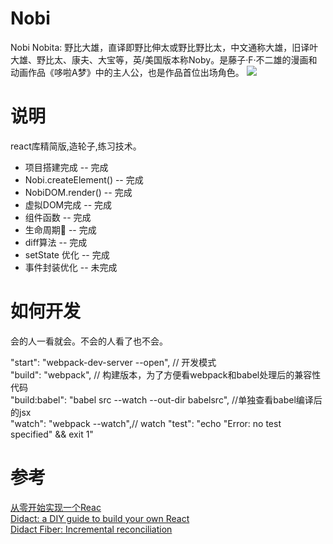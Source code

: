 # Nobi       
Nobi Nobita: 野比大雄，直译即野比伸太或野比野比太，中文通称大雄，旧译叶大雄、野比太、康夫、大宝等，英/美国版本称Noby。是藤子·F·不二雄的漫画和动画作品《哆啦A梦》中的主人公，也是作品首位出场角色。
![](http://images.hfuusec.cn/18-12-8/33933070.jpg)
# 说明
react库精简版,造轮子,练习技术。
* 项目搭建完成 -- 完成
* Nobi.createElement() -- 完成
* NobiDOM.render() -- 完成
* 虚拟DOM完成 -- 完成
* 组件函数 -- 完成
* 生命周期 -- 完成
* diff算法 -- 完成
* setState 优化 -- 完成
* 事件封装优化  -- 未完成
# 如何开发
会的人一看就会。不会的人看了也不会。      

"start": "webpack-dev-server --open", // 开发模式        
"build": "webpack", // 构建版本，为了方便看webpack和babel处理后的兼容性代码        
"build:babel": "babel src --watch --out-dir babelsrc", //单独查看babel编译后的jsx       
"watch": "webpack --watch",// watch
"test": "echo \"Error: no test specified\" && exit 1"

# 参考
[从零开始实现一个Reac](https://github.com/hujiulong/blog/issues/6)         
[Didact: a DIY guide to build your own React](https://engineering.hexacta.com/didact-learning-how-react-works-by-building-it-from-scratch-51007984e5c5)       
[Didact Fiber: Incremental reconciliation](https://engineering.hexacta.com/didact-fiber-incremental-reconciliation-b2fe028dcaec)      
